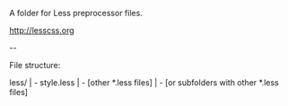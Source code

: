 A folder for Less preprocessor files.

http://lesscss.org

--

File structure:

less/
| - style.less
| - [other *.less files]
| - [or subfolders with other *.less files]
